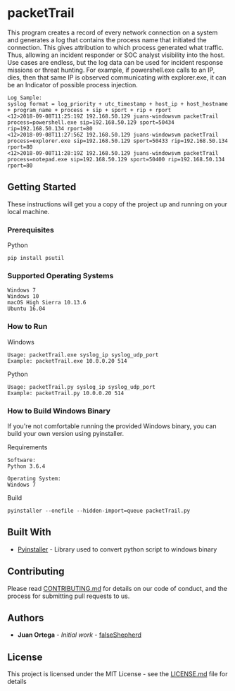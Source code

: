 # packetTrail

This program creates a record of every network connection on a system and generates a log that contains the process name that initiated the connection. This gives attribution to which process generated what traffic. Thus, allowing an incident responder or SOC analyst visibility into the host. Use cases are endless, but the log data can be used for incident response missions or threat hunting. For example, if powershell.exe calls to an IP, dies, then that same IP is observed communicating with explorer.exe, it can be an Indicator of possible process injection.
   
```
Log Sample:
syslog format = log_priority + utc_timestamp + host_ip + host_hostname + program_name + process + sip + sport + rip + rport
<12>2018-09-08T11:25:19Z 192.168.50.129 juans-windowsvm packetTrail process=powershell.exe sip=192.168.50.129 sport=50434 rip=192.168.50.134 rport=80
<12>2018-09-08T11:27:56Z 192.168.50.129 juans-windowsvm packetTrail process=explorer.exe sip=192.168.50.129 sport=50433 rip=192.168.50.134 rport=80
<12>2018-09-08T11:28:19Z 192.168.50.129 juans-windowsvm packetTrail process=notepad.exe sip=192.168.50.129 sport=50400 rip=192.168.50.134 rport=80
```

## Getting Started

These instructions will get you a copy of the project up and running on your local machine.  

### Prerequisites

Python
```
pip install psutil
```

### Supported Operating Systems
```
Windows 7
Windows 10
macOS High Sierra 10.13.6
Ubuntu 16.04
```

### How to Run

Windows
```
Usage: packetTrail.exe syslog_ip syslog_udp_port
Example: packetTrail.exe 10.0.0.20 514
```

Python
```
Usage: packetTrail.py syslog_ip syslog_udp_port
Example: packetTrail.py 10.0.0.20 514
```

### How to Build Windows Binary 
If you're not comfortable running the provided Windows binary, you can build your own version using pyinstaller.

Requirements
```
Software:
Python 3.6.4 

Operating System:
Windows 7
```

Build
```
pyinstaller --onefile --hidden-import=queue packetTrail.py
```

## Built With

* [Pyinstaller](https://www.pyinstaller.org) - Library used to convert python script to windows binary 


## Contributing

Please read [CONTRIBUTING.md](https://gist.github.com/PurpleBooth/b24679402957c63ec426) for details on our code of conduct, and the process for submitting pull requests to us.

## Authors

* **Juan Ortega** - *Initial work* - [falseShepherd](https://github.com/ucatech)

## License

This project is licensed under the MIT License - see the [LICENSE.md](LICENSE.md) file for details



